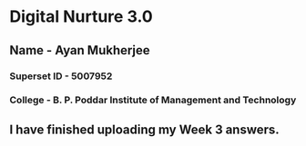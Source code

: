 # Digital Nurture 3.0

## Name - Ayan Mukherjee

### Superset ID - 5007952

### College - B. P. Poddar Institute of Management and Technology

## I have finished uploading my Week 3 answers.
